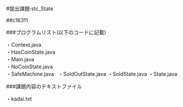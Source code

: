#提出課題:stc_State

##c16311

###プログラムリスト(以下のコードに記載)

・Context.java  
・HasCoinState.java  
・Main.java  
・NoCoinState.java  
・SafeMachine.java  
・SoldOutState.java
・SoldState.java
・State.java

###課題内容のテキストファイル

・kadai.txt
